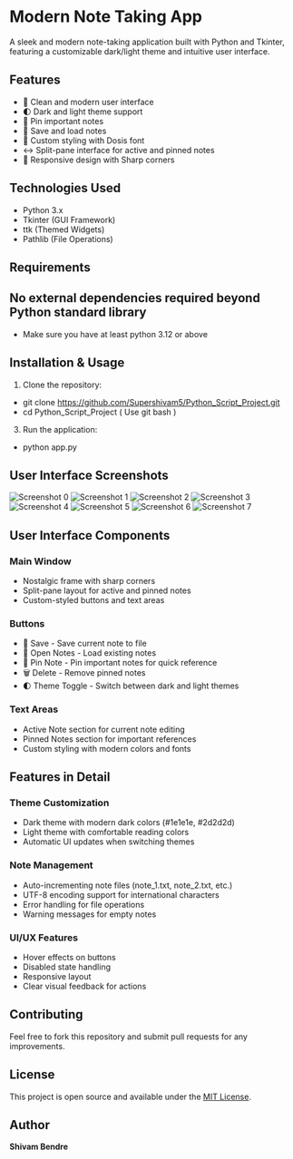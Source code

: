 
# Modern Note Taking App

A sleek and modern note-taking application built with Python and Tkinter, featuring a customizable dark/light theme and intuitive user interface.

## Features

- 📝 Clean and modern user interface
- 🌓 Dark and light theme support
- 📌 Pin important notes
- 💾 Save and load notes
- 🎨 Custom styling with Dosis font
- ↔️ Split-pane interface for active and pinned notes
- 🎯 Responsive design with Sharp corners

## Technologies Used

- Python 3.x
- Tkinter (GUI Framework)
- ttk (Themed Widgets)
- Pathlib (File Operations)

## Requirements
## No external dependencies required beyond Python standard library
- Make sure you have at least python 3.12 or above

## Installation & Usage

1. Clone the repository:
- git clone https://github.com/Supershivam5/Python_Script_Project.git
- cd Python_Script_Project ( Use git bash )

3. Run the application:
- python app.py

## User Interface Screenshots

![Screenshot 0](Screenshots/screenshot_0.png)
![Screenshot 1](Screenshots/screenshot_1.png)
![Screenshot 2](Screenshots/screenshot_2.png)
![Screenshot 3](Screenshots/screenshot_3.png)
![Screenshot 4](Screenshots/screenshot_4.png)
![Screenshot 5](Screenshots/screenshot_5.png)
![Screenshot 6](Screenshots/screenshot_6.png)
![Screenshot 7](Screenshots/screenshot_7.png)

## User Interface Components

### Main Window
- Nostalgic frame with sharp corners
- Split-pane layout for active and pinned notes
- Custom-styled buttons and text areas

### Buttons
- 💾 Save - Save current note to file
- 📂 Open Notes - Load existing notes
- 📌 Pin Note - Pin important notes for quick reference
- 🗑️ Delete - Remove pinned notes
- 🌓 Theme Toggle - Switch between dark and light themes

### Text Areas
- Active Note section for current note editing
- Pinned Notes section for important references
- Custom styling with modern colors and fonts

## Features in Detail

### Theme Customization
- Dark theme with modern dark colors (#1e1e1e, #2d2d2d)
- Light theme with comfortable reading colors
- Automatic UI updates when switching themes

### Note Management
- Auto-incrementing note files (note_1.txt, note_2.txt, etc.)
- UTF-8 encoding support for international characters
- Error handling for file operations
- Warning messages for empty notes

### UI/UX Features
- Hover effects on buttons
- Disabled state handling
- Responsive layout
- Clear visual feedback for actions

## Contributing

Feel free to fork this repository and submit pull requests for any improvements.

## License

This project is open source and available under the [MIT License](LICENSE).

## Author
**Shivam Bendre**

